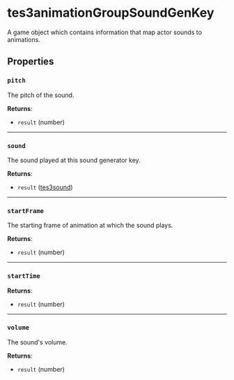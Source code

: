 # tes3animationGroupSoundGenKey
<div class="search_terms" style="display: none">tes3animationgroupsoundgenkey, animationgroupsoundgenkey</div>

<!---
	This file is autogenerated. Do not edit this file manually. Your changes will be ignored.
	More information: https://github.com/MWSE/MWSE/tree/master/docs
-->

A game object which contains information that map actor sounds to animations.

## Properties

### `pitch`
<div class="search_terms" style="display: none">pitch</div>

The pitch of the sound.

**Returns**:

* `result` (number)

***

### `sound`
<div class="search_terms" style="display: none">sound</div>

The sound played at this sound generator key.

**Returns**:

* `result` ([tes3sound](../types/tes3sound.md))

***

### `startFrame`
<div class="search_terms" style="display: none">startframe</div>

The starting frame of animation at which the sound plays.

**Returns**:

* `result` (number)

***

### `startTime`
<div class="search_terms" style="display: none">starttime</div>



**Returns**:

* `result` (number)

***

### `volume`
<div class="search_terms" style="display: none">volume</div>

The sound's volume.

**Returns**:

* `result` (number)

